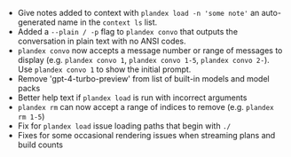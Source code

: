 - Give notes added to context with `plandex load -n 'some note'` an auto-generated name in the `context ls` list.
- Added a `--plain / -p` flag to `plandex convo` that outputs the conversation in plain text with no ANSI codes.
- `plandex convo` now accepts a message number or range of messages to display (e.g. `plandex convo 1`, `plandex convo 1-5`, `plandex convo 2-`). Use `plandex convo 1` to show the initial prompt.
- Remove 'gpt-4-turbo-preview' from list of built-in models and model packs
- Better help text if `plandex load` is run with incorrect arguments
- `plandex rm` can now accept a range of indices to remove (e.g. `plandex rm 1-5`)
- Fix for `plandex load` issue loading paths that begin with `./`
- Fixes for some occasional rendering issues when streaming plans and build counts
